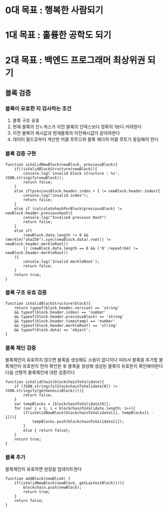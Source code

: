 # 0대 목표 : 행복한 사람되기   
# 1대 목표 : 훌륭한 공학도 되기   
# 2대 목표 : 백엔드 프로그래머 최상위권 되기   

## 블록 검증   
### 블록이 유효한 지 검사하는 조건   
1. 블록 구조 유효
2. 현재 블록의 인ㄷ게스가 이전 블록의 인덱스보다 정확히 1보다 커야한다
3. 이전 블록의 해시값과 현재블록의 이전해시값이 같아야한다
4. 데이터 필드로부터 계산한 머클 루투으와 블록 헤더의 머클 루트가 동일해야 한다

### 블록 검증 구현   
```
function isValidNewBlock(newBlock, previousBlock){
    if(!isValidBlockStructure(newBlock)){
        console.log('invalid block structure : %s', JSON.stringify(newBlock));
        return false;
    }
    else if(previousBlock.header.index + 1 != newBlock.header.index){
        console.log("invalid index");
        return false;
    }
    else if (calculatehashForBlock(previousBlock) != newBlock.header.previousHash){
        console.log("Invalied previous Hash")
        return false;
    }
    else if(
        (newBlock.data.length != 0 && (merkle("sha256").sync(newBlock.data).root() != newBlock.header.merkleRoot)) 
        || (newBlock.data.length == 0 && ('0'.repeat(64) !=  newBlock.header.merkleRoot))
    ){
        console.log('Invalid merkleRoot');
        return false;
    }
    return true;
}
```
### 블록 구조 유효 검증   
```
function isValidBlockStructure(block){
    return typeof(block.header.version) == 'string'
    && typeof(block.header.index) == 'number'
    && typeof(block.header.previousBlock) == 'string'
    && typeof(block.header.timestamp) == 'number'
    && typeof(block.header.merkleRoot) == 'string'
    && typeof(block.data) == 'object';
}
```
### 블록 체인 검증   
블록체인이 유효하지 않으면 블록을 생성해도 소용이 없다이다 따라서 블록을 추가할 블록체인이 유효한지 먼저 확인한 후 블록을 생성해 생섣된 블록이 유효한지 확인해야한다   
다음 선형적 블록체인에 대한 검증이다
```
function isValidChain(blockchainToValidate){
    if (JSON.stringify(blockchainToValidate[0]) != JSON.stringify(getGenesisBlock())){
        return false;
    }
    var tempBlocks = [blockchainToValidate[0]];
    for (var i = 1; i < blockchainToValidate.length; i++){
        if(isValidNewBlock(blockchainToValidate[i], tempBlocks[i - 1])){
            tempBlocks.push(blockchainToValidate[i]);
        }
        else { return false};
    }
    return true;
}
```
### 블록 추가
블록체인이 유효하면 원장을 업데이트한다   
```
function addBlock(newBlcok) {
    if(isValidNewBlock(newBlock, getLastestBlock())){
        blockchain.push(newBlock);
        return true;
    }
    return false;
}
```

